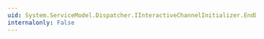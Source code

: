 ```yaml
---
uid: System.ServiceModel.Dispatcher.IInteractiveChannelInitializer.EndDisplayInitializationUI(System.IAsyncResult)
internalonly: False
---
```

